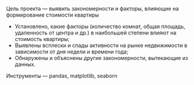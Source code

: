 Цель проекта — выявить закономерности и факторы, влияющие на формирование стоимости квартиры

- Установлено, какие факторы (количество комнат, общая площадь, удаленность от центра и др.) в наибольшей степени влияют на стоимость квартиры;
- Выявлены всплески и спады активности на рынке недвижимости в зависимости от дня недели и времени года;
- Обнаружены и объяснены другие закономерности, вытекающие из данных.

Инструменты — pandas, matplotlib, seaborn
